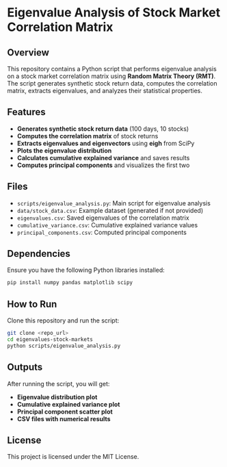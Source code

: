 # Eigenvalue Analysis of Stock Market Correlation Matrix

## Overview
This repository contains a Python script that performs eigenvalue analysis on a stock market correlation matrix using **Random Matrix Theory (RMT)**. The script generates synthetic stock return data, computes the correlation matrix, extracts eigenvalues, and analyzes their statistical properties.

## Features
- **Generates synthetic stock return data** (100 days, 10 stocks)
- **Computes the correlation matrix** of stock returns
- **Extracts eigenvalues and eigenvectors** using **eigh** from SciPy
- **Plots the eigenvalue distribution**
- **Calculates cumulative explained variance** and saves results
- **Computes principal components** and visualizes the first two

## Files
- `scripts/eigenvalue_analysis.py`: Main script for eigenvalue analysis
- `data/stock_data.csv`: Example dataset (generated if not provided)
- `eigenvalues.csv`: Saved eigenvalues of the correlation matrix
- `cumulative_variance.csv`: Cumulative explained variance values
- `principal_components.csv`: Computed principal components

## Dependencies
Ensure you have the following Python libraries installed:
```sh
pip install numpy pandas matplotlib scipy
```

## How to Run
Clone this repository and run the script:
```sh
git clone <repo_url>
cd eigenvalues-stock-markets
python scripts/eigenvalue_analysis.py
```

## Outputs
After running the script, you will get:
- **Eigenvalue distribution plot**
- **Cumulative explained variance plot**
- **Principal component scatter plot**
- **CSV files with numerical results**

## License
This project is licensed under the MIT License.
